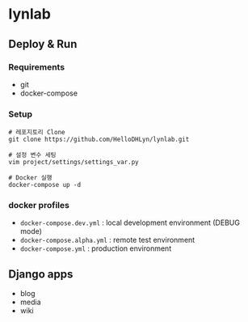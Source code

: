# lynlab
## Deploy & Run
### Requirements
  - git
  - docker-compose

### Setup
```
# 레포지토리 Clone
git clone https://github.com/HelloDHLyn/lynlab.git

# 설정 변수 세팅
vim project/settings/settings_var.py

# Docker 실행
docker-compose up -d
```

### docker profiles
  - `docker-compose.dev.yml` : local development environment (DEBUG mode)
  - `docker-compose.alpha.yml` : remote test environment
  - `docker-compose.yml` : production environment

## Django apps
  - blog
  - media
  - wiki
